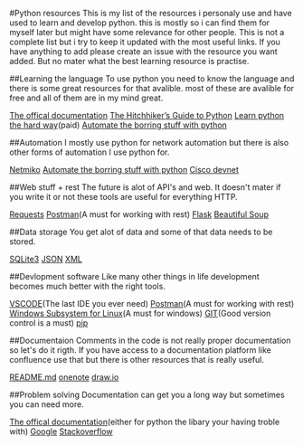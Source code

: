 #Python resources
This is my list of the resources i personaly use and have used to learn and develop python. this is mostly so i can find them for myself later but might have some relevance for other people. 
This is not a complete list but i try to keep it updated with the most useful links. If you have anything to add please create an issue with the resource you want added. But no mater what the best learning resource is practise.

##Learning the language
To use python you need to know the language and there is some great resources for that avalible. most of these are avalible for free and all of them are in my mind great.

[The offical documentation](https://docs.python.org)
[The Hitchhiker’s Guide to Python](http://docs.python-guide.org/en/latest/)
[Learn python the hard way](https://learnpythonthehardway.org/)(paid)
[Automate the borring stuff with python](https://automatetheboringstuff.com/)

##Automation
I mostly use python for network automation but there is also other forms of automation I use python for.

[Netmiko](https://pynet.twb-tech.com/blog/automation/netmiko.html)
[Automate the borring stuff with python](https://automatetheboringstuff.com/)
[Cisco devnet](https://devnet.cisco.com)

##Web stuff + rest
The future is alot of API's and web.
It doesn't mater if you write it or not these tools are useful for everything HTTP.

[Requests](http://docs.python-requests.org/en/master/)
[Postman](https://www.getpostman.com/)(A must for working with rest)
[Flask](http://flask.pocoo.org/)
[Beautiful Soup](https://www.crummy.com/software/BeautifulSoup/bs4/doc/)

##Data storage
You get alot of data and some of that data needs to be stored.

[SQLite3](https://docs.python.org/3/library/sqlite3.html)
[JSON](https://docs.python.org/3/library/json.html)
[XML](https://docs.python.org/3/library/xml.etree.elementtree.html)

##Devlopment software
Like many other things in life development becomes much better with the right tools.

[VSCODE](https://code.visualstudio.com/)(The last IDE you ever need)
[Postman](https://www.getpostman.com/)(A must for working with rest)
[Windows Subsystem for Linux](https://docs.microsoft.com/en-us/windows/wsl/install-win10)(A must for windows)
[GIT](https://git-scm.com/)(Good version control is a must)
[pip](https://pypi.python.org/pypi/pip)

##Documentaion
Comments in the code is not really proper documentation so let's do it rigth. If you have access to a documentation platform like confluence use that but there is other resources that is really useful.

[README.md](https://guides.github.com/features/mastering-markdown/)
[onenote](https://www.onenote.com/?public=1&wdorigin=ondcauth2&wdorigin=ondc)
[draw.io](https://www.draw.io/)

##Problem solving
Documentation can get you a long way but sometimes you can need more.

[The offical documentation](https://docs.python.org)(either for python the libary your having troble with)
[Google](https://www.google.com/)
[Stackoverflow](https://stackoverflow.com/questions/tagged/python)


